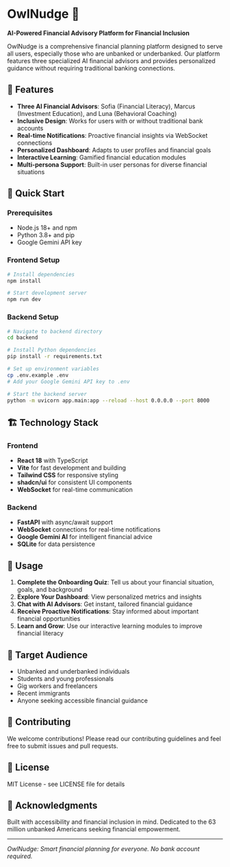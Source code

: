 # OwlNudge 🦉

**AI-Powered Financial Advisory Platform for Financial Inclusion**

OwlNudge is a comprehensive financial planning platform designed to serve all users, especially those who are unbanked or underbanked. Our platform features three specialized AI financial advisors and provides personalized guidance without requiring traditional banking connections.

## 🌟 Features

- **Three AI Financial Advisors**: Sofia (Financial Literacy), Marcus (Investment Education), and Luna (Behavioral Coaching)
- **Inclusive Design**: Works for users with or without traditional bank accounts
- **Real-time Notifications**: Proactive financial insights via WebSocket connections
- **Personalized Dashboard**: Adapts to user profiles and financial goals
- **Interactive Learning**: Gamified financial education modules
- **Multi-persona Support**: Built-in user personas for diverse financial situations

## 🚀 Quick Start

### Prerequisites

- Node.js 18+ and npm
- Python 3.8+ and pip
- Google Gemini API key

### Frontend Setup

```bash
# Install dependencies
npm install

# Start development server
npm run dev
```

### Backend Setup

```bash
# Navigate to backend directory
cd backend

# Install Python dependencies
pip install -r requirements.txt

# Set up environment variables
cp .env.example .env
# Add your Google Gemini API key to .env

# Start the backend server
python -m uvicorn app.main:app --reload --host 0.0.0.0 --port 8000
```

## 🏗️ Technology Stack

### Frontend
- **React 18** with TypeScript
- **Vite** for fast development and building
- **Tailwind CSS** for responsive styling
- **shadcn/ui** for consistent UI components
- **WebSocket** for real-time communication

### Backend
- **FastAPI** with async/await support
- **WebSocket** connections for real-time notifications
- **Google Gemini AI** for intelligent financial advice
- **SQLite** for data persistence

## 📱 Usage

1. **Complete the Onboarding Quiz**: Tell us about your financial situation, goals, and background
2. **Explore Your Dashboard**: View personalized metrics and insights
3. **Chat with AI Advisors**: Get instant, tailored financial guidance
4. **Receive Proactive Notifications**: Stay informed about important financial opportunities
5. **Learn and Grow**: Use our interactive learning modules to improve financial literacy

## 🎯 Target Audience

- Unbanked and underbanked individuals
- Students and young professionals
- Gig workers and freelancers
- Recent immigrants
- Anyone seeking accessible financial guidance

## 🤝 Contributing

We welcome contributions! Please read our contributing guidelines and feel free to submit issues and pull requests.

## 📄 License

MIT License - see LICENSE file for details

## 🙏 Acknowledgments

Built with accessibility and financial inclusion in mind. Dedicated to the 63 million unbanked Americans seeking financial empowerment.

---

*OwlNudge: Smart financial planning for everyone. No bank account required.*
